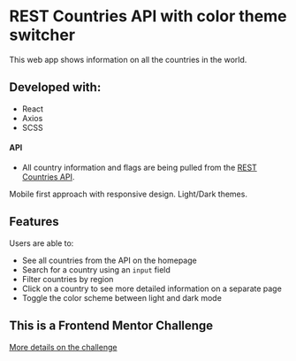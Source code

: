 # REST Countries API with color theme switcher

This web app shows information on all the countries in the world.

## Developed with:

- React
- Axios
- SCSS

#### API

- All country information and flags are being pulled from the [REST Countries API](https://restcountries.eu).

Mobile first approach with responsive design. Light/Dark themes.

## Features

Users are able to:

- See all countries from the API on the homepage
- Search for a country using an `input` field
- Filter countries by region
- Click on a country to see more detailed information on a separate page
- Toggle the color scheme between light and dark mode

## This is a Frontend Mentor Challenge

[More details on the challenge](https://www.frontendmentor.io/challenges/rest-countries-api-with-color-theme-switcher-5cacc469fec04111f7b848ca)
